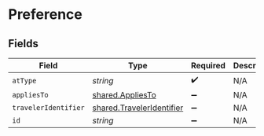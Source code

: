 # Preference


## Fields

| Field                                                                         | Type                                                                          | Required                                                                      | Description                                                                   | Example                                                                       |
| ----------------------------------------------------------------------------- | ----------------------------------------------------------------------------- | ----------------------------------------------------------------------------- | ----------------------------------------------------------------------------- | ----------------------------------------------------------------------------- |
| `atType`                                                                      | *string*                                                                      | :heavy_check_mark:                                                            | N/A                                                                           | Preference                                                                    |
| `appliesTo`                                                                   | [shared.AppliesTo](../../../sdk/models/shared/appliesto.md)                   | :heavy_minus_sign:                                                            | N/A                                                                           |                                                                               |
| `travelerIdentifier`                                                          | [shared.TravelerIdentifier](../../../sdk/models/shared/traveleridentifier.md) | :heavy_minus_sign:                                                            | N/A                                                                           |                                                                               |
| `id`                                                                          | *string*                                                                      | :heavy_minus_sign:                                                            | N/A                                                                           |                                                                               |